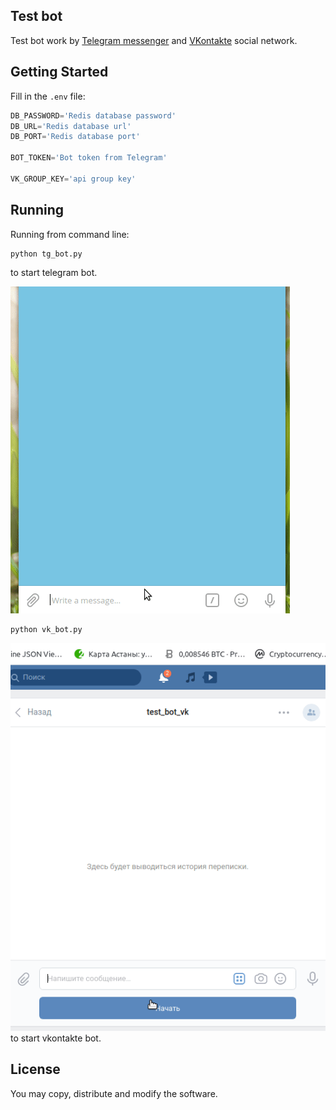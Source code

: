 ## Test bot

Test bot work by [Telegram messenger](https://web.telegram.org/#/login) and [VKontakte](http://vk.com/) social network.

## Getting Started

Fill in the `.env` file:
```python
DB_PASSWORD='Redis database password'
DB_URL='Redis database url'
DB_PORT='Redis database port'

BOT_TOKEN='Bot token from Telegram'

VK_GROUP_KEY='api group key'
```

## Running

Running from command line:
```shell script
python tg_bot.py 
```
to start telegram bot.

![](tg_test_bot.gif)

```shell script
python vk_bot.py 
```

![](vk_test_bot.gif)
to start vkontakte bot.

## License

You may copy, distribute and modify the software.